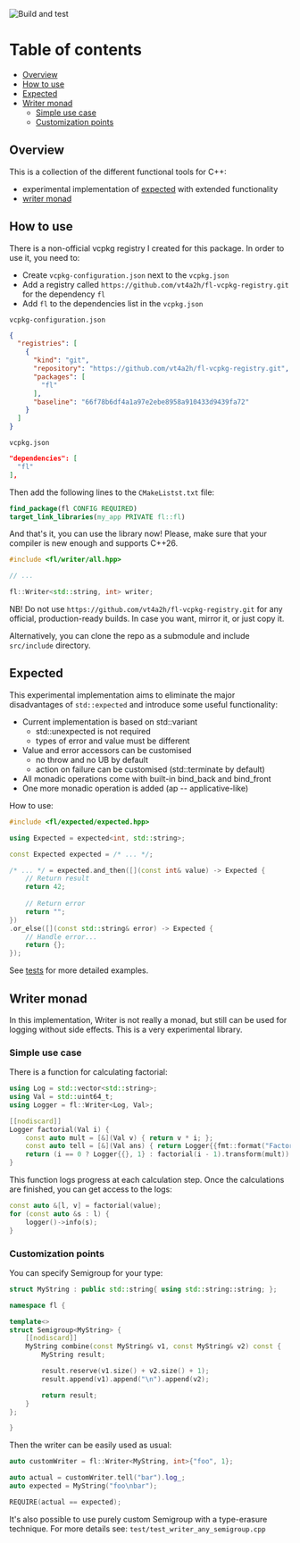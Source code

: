 ![Build and test](https://github.com/vt4a2h/fl/actions/workflows/build-and-test.yaml/badge.svg)

# Table of contents
- [Overview](#overview)
- [How to use](#how-to-use)
- [Expected](#expected)
- [Writer monad](#writer-monad)
  - [Simple use case](#simple-use-case)
  - [Customization points](#customization-points)

## Overview

This is a collection of the different functional tools for C++:
- experimental implementation of [expected](src/include/fl/expected/expected.hpp) with extended functionality 
- [writer monad](src/include/fl/writer/writer.hpp)

## How to use

There is a non-official vcpkg registry I created for this package. In order to use it, you need to:
- Create `vcpkg-configuration.json` next to the `vcpkg.json`
- Add a registry called `https://github.com/vt4a2h/fl-vcpkg-registry.git` for the dependency `fl`
- Add `fl` to the dependencies list in the `vcpkg.json`

`vcpkg-configuration.json`
```json
{
  "registries": [
    {
      "kind": "git",
      "repository": "https://github.com/vt4a2h/fl-vcpkg-registry.git",
      "packages": [
        "fl"
      ],
      "baseline": "66f78b6df4a1a97e2ebe8958a910433d9439fa72"
    }
  ]
}
```
`vcpkg.json`
```json
"dependencies": [
  "fl"
],
```

Then add the following lines to the `CMakeListst.txt` file:
```cmake
find_package(fl CONFIG REQUIRED)
target_link_libraries(my_app PRIVATE fl::fl)
```

And that's it, you can use the library now! Please, make sure that your compiler is new enough and supports C++26.

```c++
#include <fl/writer/all.hpp>

// ...

fl::Writer<std::string, int> writer;
```

NB! Do not use `https://github.com/vt4a2h/fl-vcpkg-registry.git` for any official, production-ready builds. 
In case you want, mirror it, or just copy it.

Alternatively, you can clone the repo as a submodule and include `src/include` directory.

## Expected

This experimental implementation aims to eliminate the major disadvantages of `std::expected` and introduce some useful 
functionality:
- Current implementation is based on std::variant
  - std::unexpected is not required
  - types of error and value must be different
- Value and error accessors can be customised
  - no throw and no UB by default
  - action on failure can be customised (std::terminate by default)
- All monadic operations come with built-in bind_back and bind_front
- One more monadic operation is added (ap -- applicative-like)

How to use:
```c++
#include <fl/expected/expected.hpp>

using Expected = expected<int, std::string>;

const Expected expected = /* ... */;

/* ... */ = expected.and_then([](const int& value) -> Expected {
    // Return result
    return 42;
    
    // Return error
    return "";
})
.or_else([](const std::string& error) -> Expected {
    // Handle error...
    return {};
});
```

See [tests](test/expected) for more detailed examples.

## Writer monad

In this implementation, Writer is not really a monad,
but still can be used for logging without side effects. This is a very experimental library.

### Simple use case

There is a function for calculating factorial:
```c++
using Log = std::vector<std::string>;
using Val = std::uint64_t;
using Logger = fl::Writer<Log, Val>;

[[nodiscard]]
Logger factorial(Val i) {
    const auto mult = [&](Val v) { return v * i; };
    const auto tell = [&](Val ans) { return Logger{{fmt::format("Factorial of {} is {}", i, ans)}, ans}; };
    return (i == 0 ? Logger{{}, 1} : factorial(i - 1).transform(mult)).and_then(tell);
}
```
This function logs progress at each calculation step. Once the calculations are finished, you can get access to the 
logs:
```c++
const auto &[l, v] = factorial(value);
for (const auto &s : l) {
    logger()->info(s);
}
```

### Customization points

You can specify Semigroup for your type:
```c++
struct MyString : public std::string{ using std::string::string; };

namespace fl {

template<>
struct Semigroup<MyString> {
    [[nodiscard]]
    MyString combine(const MyString& v1, const MyString& v2) const {
        MyString result;

        result.reserve(v1.size() + v2.size() + 1);
        result.append(v1).append("\n").append(v2);

        return result;
    }
};

}
```
Then the writer can be easily used as usual:
```c++
auto customWriter = fl::Writer<MyString, int>{"foo", 1};

auto actual = customWriter.tell("bar").log_;
auto expected = MyString("foo\nbar");

REQUIRE(actual == expected);
```
It's also possible to use purely custom Semigroup with a type-erasure technique. For more details see:
`test/test_writer_any_semigroup.cpp`
